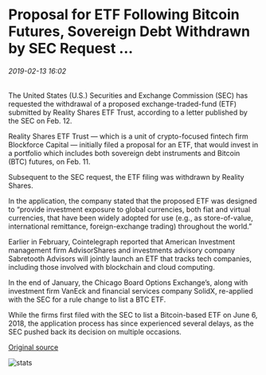 # Proposal for ETF Following Bitcoin Futures, Sovereign Debt Withdrawn by SEC Request ...

###### 2019-02-13 16:02

The United States (U.S.) Securities and Exchange Commission (SEC) has requested the withdrawal of a proposed exchange-traded-fund (ETF) submitted by Reality Shares ETF Trust, according to a letter published by the SEC on Feb. 12.

Reality Shares ETF Trust — which is a unit of crypto-focused fintech firm Blockforce Capital — initially filed a proposal for an ETF, that would invest in a portfolio which includes both sovereign debt instruments and Bitcoin (BTC) futures, on Feb. 11.

Subsequent to the SEC request, the ETF filing was withdrawn by Reality Shares.

In the application, the company stated that the proposed ETF was designed to “provide investment exposure to global currencies, both fiat and virtual currencies, that have been widely adopted for use (e.g., as store-of-value, international remittance, foreign-exchange trading) throughout the world.”

Earlier in February, Cointelegraph reported that American Investment management firm AdvisorShares and investments advisory company Sabretooth Advisors will jointly launch an ETF that tracks tech companies, including those involved with blockchain and cloud computing.

In the end of January, the Chicago Board Options Exchange’s, along with investment firm VanEck and financial services company SolidX, re-applied with the SEC for a rule change to list a BTC ETF.

While the firms first filed with the SEC to list a Bitcoin-based ETF on June 6, 2018, the application process has since experienced several delays, as the SEC pushed back its decision on multiple occasions.

[Original source](https://cointelegraph.com/news/proposal-for-etf-following-bitcoin-futures-sovereign-debt-withdrawn-by-sec-request)

![stats](https://c.statcounter.com/11760860/0/a89fa40b/1/ "stats")